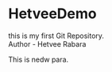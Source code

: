 # HetveeDemo
this is my first Git Repository.
<br>
Author - Hetvee Rabara
<p>This is nedw para.</p>
